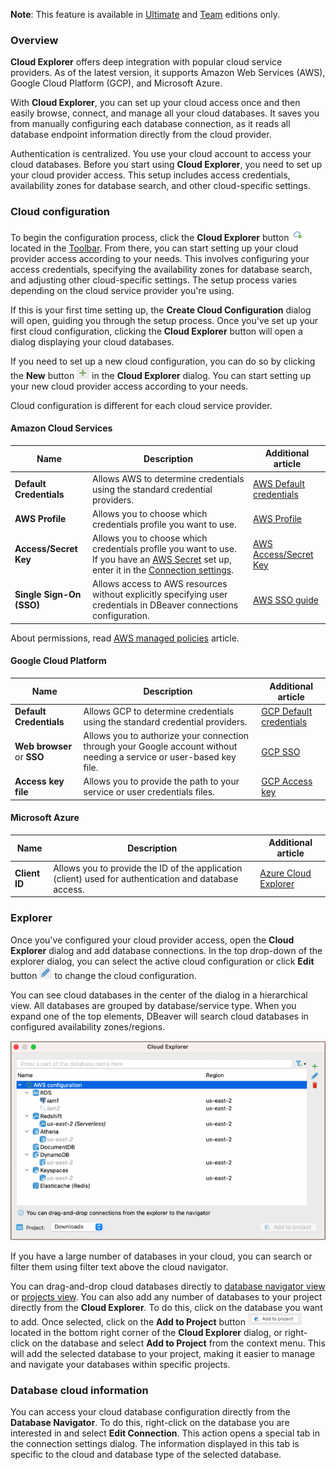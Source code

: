 **Note**: This feature is available in [Ultimate](Ultimate-Edition) and <a href="https://dbeaver.com/dbeaver-team-edition">Team</a> editions only.


### Overview 

**Cloud Explorer** offers deep integration with popular cloud service providers. As of the latest version, it supports
Amazon Web Services (AWS), Google Cloud Platform (GCP), and Microsoft Azure.

With **Cloud Explorer**, you can set up your cloud access once and then easily browse, connect, and manage all your cloud
databases. It saves you from manually configuring each database connection, as it reads all database endpoint
information directly from the cloud provider.

Authentication is centralized. You use your cloud account to access your cloud databases. Before you start using **Cloud
Explorer**, you need to set up your cloud provider access. This setup includes access credentials, availability zones for
database search, and other cloud-specific settings.

### Cloud configuration

To begin the configuration process, click the **Cloud Explorer** button ![](images/ug/cloud-explorer/cloud-explorer-button.png)
located in the [Toolbar](Application-Window-Overview#toolbar). From there, you can start setting up your cloud provider 
access according to your needs. This involves configuring your access credentials, specifying the availability zones for 
database search, and adjusting other cloud-specific settings. The setup process varies depending on the cloud service
provider you're using.

If this is your first time setting up, the **Create Cloud Configuration** dialog will open, guiding you through the setup
process. Once you've set up your first cloud configuration, clicking the **Cloud Explorer** button will open
a dialog displaying your cloud databases.

If you need to set up a new cloud configuration, you can do so by clicking the **New** button
![](images/ug/cloud-explorer/new-configuration-button.png) in the **Cloud Explorer** dialog. You can start
setting up your new cloud provider access according to your needs.

Cloud configuration is different for each cloud service provider.

#### **Amazon Cloud Services**

 Name                     | Description                                                                                                                                                                                      | Additional article                                                   
--------------------------|--------------------------------------------------------------------------------------------------------------------------------------------------------------------------------------------------|----------------------------------------------------------------------
 **Default Credentials**  | Allows AWS to determine credentials using the standard credential providers.                                                                                                                     | [AWS Default credentials](AWS-Credentials#default-credentials)       
 **AWS Profile**          | Allows you to choose which credentials profile you want to use.                                                                                                                                  | [AWS Profile](AWS-Credentials#aws-profiles)                          
 **Access/Secret Key**    | Allows you to choose which credentials profile you want to use. If you have an [AWS Secret](AWS-Credentials#aws-secrets-manager) set up, enter it in the [Connection settings](Edit-Connection). | [AWS Access/Secret Key](AWS-Credentials#AWS-Credentials#access-keys) 
 **Single Sign-On (SSO)** | Allows access to AWS resources without explicitly specifying user credentials in DBeaver connections configuration.                                                                       | [AWS SSO guide](AWS-SSO)                                             

About permissions, read [AWS managed policies](AWS-Permissions) article. 

#### **Google Cloud Platform**

 Name                       | Description                                                                                                                 | Additional article                                             
----------------------------|-----------------------------------------------------------------------------------------------------------------------------|----------------------------------------------------------------
 **Default Credentials**    | Allows GCP to determine credentials using the standard credential providers.                                                | [GCP Default credentials](GCP-Credentials#default-credentials) 
 **Web browser** or **SSO** | Allows you to authorize your connection through your Google account without needing a service or user-based key file. | [GCP SSO](GCP-SSO)                                             
 **Access key file**        | Allows you to provide the path to your service or user credentials files.                                        | [GCP Access key](GCP-Credentials#access-key-file)              

#### **Microsoft Azure**

 Name          | Description                                                                                                   | Additional article                           
---------------|---------------------------------------------------------------------------------------------------------------|----------------------------------------------
 **Client ID** | Allows you to provide the ID of the application (client) used for authentication and database access. | [Azure Cloud Explorer](Azure-Cloud-Explorer) 

### Explorer

Once you've configured your cloud provider access, open the **Cloud Explorer** dialog and add database
connections. In the top drop-down of the explorer dialog, you can select the active cloud configuration or click
**Edit** button ![](images/ug/cloud-explorer/edit-configuration-button.png) to change the cloud configuration.

You can see cloud databases in the center of the dialog in a hierarchical view. All databases are grouped by database/service type.
When you expand one of the top elements, DBeaver will search cloud databases in configured availability zones/regions.

![](images/ug/cloud-explorer/aws-cloud-databases.png)

If you have a large number of databases in your cloud, you can search or filter them using filter text above the cloud
navigator.

You can drag-and-drop cloud databases directly to [database navigator view](Database-Navigator)
or [projects view](Projects-View). You can also add any number of databases to your project directly from the **Cloud
Explorer**. To do this, click on the database you want to add. Once selected, click on the **Add to Project** button
![](images/ug/cloud-explorer/add-to-project-configuration-button.png) located in the bottom right corner of the
**Cloud Explorer** dialog, or right-click on the database and select **Add to Project** from the context menu.
This will add the selected database to your project, making it easier to manage and navigate your databases within specific projects.

### Database cloud information

You can access your cloud database configuration directly from the **Database Navigator**. To do this, right-click on
the database you are interested in and select **Edit Connection**. This action opens a special tab in the connection
settings dialog. The information displayed in this tab is specific to the cloud and database type of the selected
database. 
